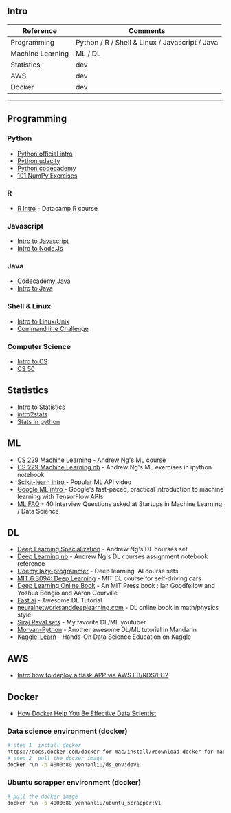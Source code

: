 
## Intro 

Reference | Comments  
------------ | -------------
Programming | Python / R / Shell & Linux / Javascript / Java  
Machine Learning  | ML / DL 
Statistics | dev 
AWS | dev 
Docker |  dev 


---
## Programming 
### Python 
* [Python official intro](https://docs.python.org/3/tutorial/)
* [Python udacity](https://www.udacity.com/course/introduction-to-python--ud1110)
* [Python codecademy](https://www.codecademy.com/learn/learn-python)
* [101 NumPy Exercises](https://www.machinelearningplus.com/101-numpy-exercises-python/)

### R 
* [R intro](https://www.datacamp.com/courses/free-introduction-to-r?utm_source=adwords_ppc&utm_campaignid=897699256&utm_adgroupid=47591959831&utm_device=c&utm_keyword=r%20introduction%20tutorial&utm_matchtype=b&utm_network=g&utm_adpostion=1t1&utm_creative=245636168058&utm_targetid=kwd-350821326167&utm_loc_interest_ms=&utm_loc_physical_ms=9045901&gclid=EAIaIQobChMI86K-pKa52QIVpLXtCh17PAT4EAAYASAAEgJK9vD_BwE) - Datacamp R course

### Javascript 
* [Intro to Javascript](https://www.w3schools.com/js/)
* [Intro to Node.Js](https://www.w3schools.com/nodejs/default.asp)


### Java
* [Codecademy Java](https://www.codecademy.com/learn/learn-java)
* [Intro to Java](https://www.tutorialspoint.com/java/index.htm)


### Shell & Linux 
* [Intro to Linux/Unix](https://www.tutorialspoint.com/unix/index.htm)
* [Command line Challenge](https://cmdchallenge.com/#/hello_world
)
### Computer Science 
* [Intro to CS](https://github.com/ossu/computer-science)
* [CS 50](https://www.youtube.com/watch?v=y62zj9ozPOM&list=PLhQjrBD2T3828ZVcVzEIhsHVgjANGZveu)


## Statistics 
* [Intro to Statistics](https://www.tutorialspoint.com/statistics/index.htm)
* [intro2stats](https://github.com/rouseguy/intro2stats)
* [Stats in python ](https://github.com/fonnesbeck/statistical-analysis-python-tutorial)

## ML 
* [CS 229 Machine Learning ](https://www.coursera.org/learn/machine-learning) - Andrew Ng's ML course 
* [CS 229 Machine Learning nb](https://github.com/JWarmenhoven/Coursera-Machine-Learning) - Andrew Ng's ML exercises in ipython notebook 
* [Scikit-learn intro ](http://blog.kaggle.com/author/kevin-markham/) - Popular ML API video
* [Google ML intro ](https://developers.google.com/machine-learning/crash-course/) - Google's fast-paced, practical introduction to machine learning with TensorFlow APIs
* [ML FAQ](https://www.analyticsvidhya.com/blog/2016/09/40-interview-questions-asked-at-startups-in-machine-learning-data-science/?utm_content=buffer12fc1&utm_medium=social&utm_source=facebook.com&utm_campaign=buffer) - 40 Interview Questions asked at Startups in Machine Learning / Data Science

## DL 
* [Deep Learning Specialization](https://www.deeplearning.ai/) - Andrew Ng's DL courses set 
* [Deep Learning nb](https://github.com/rvarun7777/Deep_Learning) - Andrew Ng's DL courses assignment notebook reference
* [Udemy lazy-programmer](https://www.udemy.com/user/lazy-programmer/) - Deep learning, AI course sets
* [MIT 6.S094: Deep Learning](https://www.youtube.com/watch?v=-6INDaLcuJY) - MIT DL course for self-driving cars 
* [Deep Learning Online Book](http://www.deeplearningbook.org/) - An MIT Press book : Ian Goodfellow and Yoshua Bengio and Aaron Courville
* [Fast.ai](http://www.fast.ai/) - Awesome DL Tutorial
* [neuralnetworksanddeeplearning.com](http://neuralnetworksanddeeplearning.com/index.html) - DL online book in  math/physics style 
* [Siraj Raval sets](https://www.youtube.com/channel/UCWN3xxRkmTPmbKwht9FuE5A) - My favorite DL/ML youtuber 
* [Morvan-Python](https://morvanzhou.github.io/) - Another awesome DL/ML tutorial in Mandarin 
* [Kaggle-Learn](https://www.kaggle.com/learn/overview) - Hands-On Data Science Education on Kaggle 




## AWS 
* [Intro how to deploy a flask APP via AWS EB/RDS/EC2](https://medium.com/@rodkey/deploying-a-flask-application-on-aws-a72daba6bb80)

## Docker 
* [How Docker Help You Be Effective Data Scientist](https://github.com/hamelsmu/Docker_Tutorial)

### Data science environment (docker)

```bash
# step 1  install docker 
https://docs.docker.com/docker-for-mac/install/#download-docker-for-mac
# step 2  pull the docker image 
docker run -p 4000:80 yennanliu/ds_env:dev1 
```

### Ubuntu scrapper environment (docker)

```bash
# pull the docker image 
docker run -p 4000:80 yennanliu/ubuntu_scrapper:V1 
```


